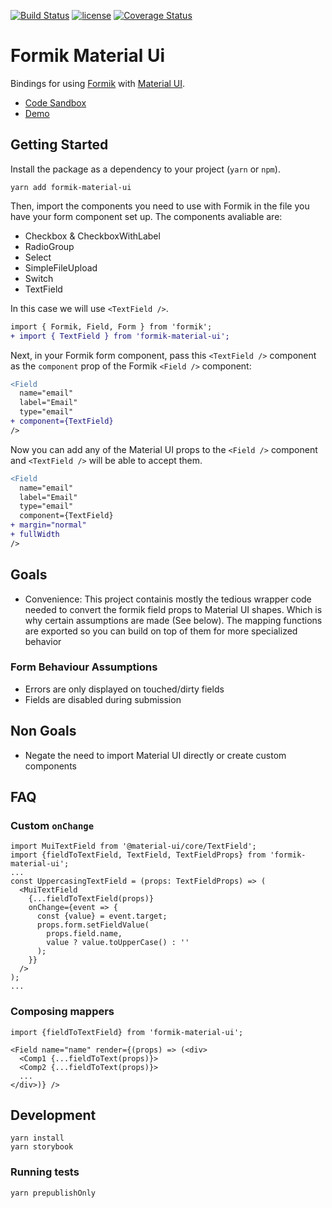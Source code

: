 [![Build Status](https://travis-ci.org/stackworx/formik-material-ui.svg?branch=master)](https://travis-ci.org/stackworx/formik-material-ui)
[![license](https://badgen.now.sh/badge/license/MIT)](./LICENSE)
[![Coverage Status](https://coveralls.io/repos/github/stackworx/formik-material-ui/badge.svg?branch=master)](https://coveralls.io/github/stackworx/formik-material-ui?branch=master)

# Formik Material Ui

Bindings for using [Formik](https://github.com/jaredpalmer/formik) with [Material UI](https://material-ui.com/).

- [Code Sandbox](https://codesandbox.io/s/915qlr56rp)
- [Demo](https://stackworx.github.io/formik-material-ui)

## Getting Started

Install the package as a dependency to your project (`yarn` or `npm`).

    yarn add formik-material-ui

Then, import the components you need to use with Formik in the file you have your form component set up. The components avaliable are:

- Checkbox & CheckboxWithLabel
- RadioGroup
- Select
- SimpleFileUpload
- Switch
- TextField

In this case we will use `<TextField />`.

```diff
import { Formik, Field, Form } from 'formik';
+ import { TextField } from 'formik-material-ui';
```

Next, in your Formik form component, pass this `<TextField />` component as the `component` prop of the Formik `<Field />` component:

```diff
<Field
  name="email"
  label="Email"
  type="email"
+ component={TextField}
/>
```

Now you can add any of the Material UI props to the `<Field />` component and `<TextField />` will be able to accept them.

```diff
<Field
  name="email"
  label="Email"
  type="email"
  component={TextField}
+ margin="normal"
+ fullWidth
/>
```

## Goals

- Convenience: This project containis mostly the tedious wrapper code needed to convert the formik field props
  to Material UI shapes. Which is why certain assumptions are made (See below). The mapping functions are exported so you can build on top of them for more specialized behavior

### Form Behaviour Assumptions

- Errors are only displayed on touched/dirty fields
- Fields are disabled during submission

## Non Goals

- Negate the need to import Material UI directly or create custom components

## FAQ

### Custom `onChange`

```
import MuiTextField from '@material-ui/core/TextField';
import {fieldToTextField, TextField, TextFieldProps} from 'formik-material-ui';
...
const UppercasingTextField = (props: TextFieldProps) => (
  <MuiTextField
    {...fieldToTextField(props)}
    onChange={event => {
      const {value} = event.target;
      props.form.setFieldValue(
        props.field.name,
        value ? value.toUpperCase() : ''
      );
    }}
  />
);
...
```

### Composing mappers

```
import {fieldToTextField} from 'formik-material-ui';

<Field name="name" render={(props) => (<div>
  <Comp1 {...fieldToText(props)}>
  <Comp2 {...fieldToText(props)}>
  ...
</div>)} />
```

## Development

    yarn install
    yarn storybook

### Running tests

    yarn prepublishOnly
